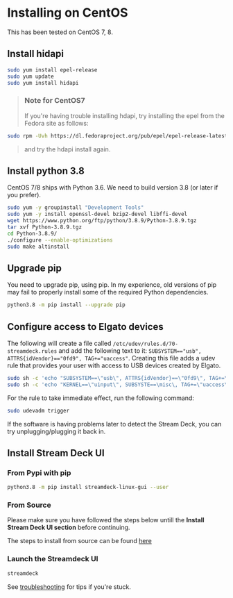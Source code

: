 # Installing on CentOS

This has been tested on CentOS 7, 8.

## Install hidapi

```bash
sudo yum install epel-release
sudo yum update
sudo yum install hidapi
```

> ### Note for CentOS7
>
> If you're having trouble installing hdapi, try installing the epel from the Fedora site as follows:

```bash
sudo rpm -Uvh https://dl.fedoraproject.org/pub/epel/epel-release-latest-7.noarch.rpm
```

> and try the hdapi install again.

## Install python 3.8

CentOS 7/8 ships with Python 3.6. We need to build version 3.8 (or later if you prefer).

```bash
sudo yum -y groupinstall "Development Tools"
sudo yum -y install openssl-devel bzip2-devel libffi-devel
wget https://www.python.org/ftp/python/3.8.9/Python-3.8.9.tgz
tar xvf Python-3.8.9.tgz
cd Python-3.8.9/
./configure --enable-optimizations
sudo make altinstall
```

## Upgrade pip

You need to upgrade pip, using pip. In my experience, old versions of pip may fail to properly install some of the required Python dependencies.

```bash
python3.8 -m pip install --upgrade pip
```

## Configure access to Elgato devices

The following will create a file called `/etc/udev/rules.d/70-streamdeck.rules` and add the following text to it: `SUBSYSTEM=="usb", ATTRS{idVendor}=="0fd9", TAG+="uaccess"`. Creating this file adds a udev rule that provides your user with access to USB devices created by Elgato.

```bash
sudo sh -c 'echo "SUBSYSTEM==\"usb\", ATTRS{idVendor}==\"0fd9\", TAG+=\"uaccess\"" > /etc/udev/rules.d/70-streamdeck.rules'
sudo sh -c 'echo "KERNEL==\"uinput\", SUBSYSTE==\misc\, TAG+=\"uaccess\"" >> /etc/udev/rules.d/70-streamdeck.rules'
```

For the rule to take immediate effect, run the following command:

```bash
sudo udevadm trigger
```

If the software is having problems later to detect the Stream Deck, you can try unplugging/plugging it back in.

## Install Stream Deck UI

### From Pypi with pip

```bash
python3.8 -m pip install streamdeck-linux-gui --user
```

### From Source

Please make sure you have followed the steps below untill the **Install Stream Deck UI section** before continuing.

The steps to install from source can be found [here](source.md)

### Launch the Streamdeck UI

```bash
streamdeck
```

See [troubleshooting](../troubleshooting.md) for tips if you're stuck.
